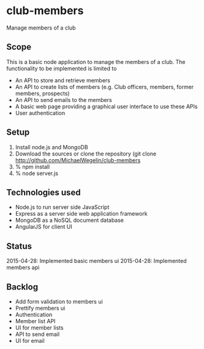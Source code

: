 # club-members
Manage members of a club

## Scope
This is a basic node application to manage the members of a club. The functionality to be implemented is limited to

- An API to store and retrieve members
- An API to create lists of members (e.g. Club officers, members, former members, prospects)
- An API to send emails to the members
- A basic web page providing a graphical user interface to use these APIs
- User authentication

## Setup

1. Install node.js and MongoDB
2. Download the sources or clone the repository (git clone http://github.com/MichaelWegelin/club-members
3. % npm install
4. % node server.js

## Technologies used
- Node.js to run server side JavaScript
- Express as a server side web application framework
- MongoDB as a NoSQL document database
- AngularJS for client UI

## Status
2015-04-28: Implemented basic members ui
2015-04-28: Implemented members api

## Backlog
- Add form validation to members ui
- Prettify members ui
- Authentication
- Member list API
- UI for member lists
- API to send email
- UI for email

